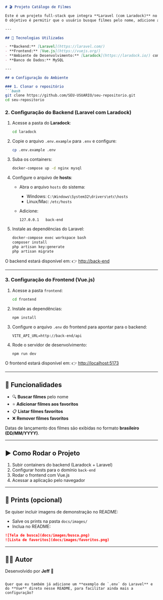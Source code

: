 

````markdown
# 🎬 Projeto Catálogo de Filmes

Este é um projeto full-stack que integra **Laravel (com Laradock)** no back-end e **Vue.js** no front-end.  
O objetivo é permitir que o usuário busque filmes pelo nome, adicione aos favoritos, visualize e remova da lista de favoritos.

---

## 🚀 Tecnologias Utilizadas

- **Backend:** [Laravel](https://laravel.com/)  
- **Frontend:** [Vue.js](https://vuejs.org/)  
- **Ambiente de Desenvolvimento:** [Laradock](https://laradock.io/) com Docker  
- **Banco de Dados:** MySQL  

---

## ⚙️ Configuração do Ambiente

### 1. Clonar o repositório
```bash
git clone https://github.com/SEU-USUARIO/seu-repositorio.git
cd seu-repositorio
````

### 2. Configuração do Backend (Laravel com Laradock)

1. Acesse a pasta do **Laradock**:

   ```bash
   cd laradock
   ```

2. Copie o arquivo `.env.example` para `.env` e configure:

   ```bash
   cp .env.example .env
   ```

3. Suba os containers:

   ```bash
   docker-compose up -d nginx mysql
   ```

4. Configure o arquivo de **hosts**:

   * Abra o arquivo `hosts` do sistema:

     * Windows: `C:\Windows\System32\drivers\etc\hosts`
     * Linux/Mac: `/etc/hosts`
   * Adicione:

     ```
     127.0.0.1   back-end
     ```

5. Instale as dependências do Laravel:

   ```bash
   docker-compose exec workspace bash
   composer install
   php artisan key:generate
   php artisan migrate
   ```

O backend estará disponível em:
👉 [http://back-end](http://back-end)

---

### 3. Configuração do Frontend (Vue.js)

1. Acesse a pasta `frontend`:

   ```bash
   cd frontend
   ```

2. Instale as dependências:

   ```bash
   npm install
   ```

3. Configure o arquivo `.env` do frontend para apontar para o backend:

   ```env
   VITE_API_URL=http://back-end/api
   ```

4. Rode o servidor de desenvolvimento:

   ```bash
   npm run dev
   ```

O frontend estará disponível em:
👉 [http://localhost:5173](http://localhost:5173)

---

## 🎯 Funcionalidades

* 🔍 **Buscar filmes** pelo nome
* ⭐ **Adicionar filmes aos favoritos**
* 📋 **Listar filmes favoritos**
* ❌ **Remover filmes favoritos**

Datas de lançamento dos filmes são exibidas no formato **brasileiro (DD/MM/YYYY)**.

---

## ▶️ Como Rodar o Projeto

1. Subir containers do backend (Laradock + Laravel)
2. Configurar hosts para o domínio `back-end`
3. Rodar o frontend com Vue.js
4. Acessar a aplicação pelo navegador

---

## 📸 Prints (opcional)

Se quiser incluir imagens de demonstração no README:

* Salve os prints na pasta `docs/images/`
* Inclua no README:

```markdown
![Tela de busca](docs/images/busca.png)
![Lista de favoritos](docs/images/favoritos.png)
```

---

## 👨‍💻 Autor

Desenvolvido por **Jeff** 🚀

```

Quer que eu também já adicione um **exemplo de `.env` do Laravel** e do **Vue** direto nesse README, para facilitar ainda mais a configuração?
```

